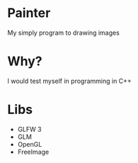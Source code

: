 # Painter
My simply program to drawing images

# Why?
I would test myself in programming in C++

# Libs
- GLFW 3
- GLM
- OpenGL
- FreeImage